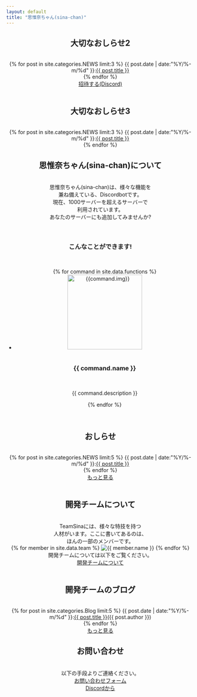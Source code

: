 ```yaml
---
layout: default
title: "思惟奈ちゃん(sina-chan)"
---
```

<center>
<h2 class="btn-blue">大切なおしらせ2</h2>
<br>
{% for post in site.categories.NEWS limit:3 %}
{{ post.date | date:"%Y/%-m/%d" }}:<a href="{{ post.url }}" class="a-orange">{{ post.title }}</a><br>
{% endfor %}
<br>
<div class="thumbnail">
    <section class="top-image"></section>
    <a class="btn-big" href="https://discordapp.com/api/oauth2/authorize?client_id=462885760043843584&permissions=1043721302&scope=bot">
    <i class="fas fa-angle-double-right"></i>招待する(Discord)
</a>
</div>

<br>
<h2 class="top-black">大切なおしらせ3</h2>
<br>
{% for post in site.categories.NEWS limit:3 %}
{{ post.date | date:"%Y/%-m/%d" }}:<a href="{{ post.url }}" class="a-orange">{{ post.title }}</a><br>
{% endfor %}
<br>
<h2 class="main-title">思惟奈ちゃん(sina-chan)について</h2>
<br>
思惟奈ちゃん(sina-chan)は、様々な機能を<br class="java">兼ね備えている、Discordbotです。
<br class="java">
現在、1000サーバーを超えるサーバーで<br class="java">利用されています。<br class="java">あなたのサーバーにも追加してみませんか?
<br>
<br>
<br>

<h3>こんなことができます!</h3>
<br>
<ul class = "can">
    {% for command in site.data.functions %}
    <li>
    <div><img src="{{site.url}}/img/{{command.img}}" alt="{{command.img}}" width="200" height="200" ></div>
    <br>
    <h3>{{ command.name }}</h3>
    <br>
    <p>{{ command.description }}</p>
    </li>
    {% endfor %}
</ul>
<br>
<h2 class="top-black">おしらせ</h2>
<br>
{% for post in site.categories.NEWS limit:5 %}
{{ post.date | date:"%Y/%-m/%d" }}:<a href="{{ post.url }}" class="a-orange">{{ post.title }}</a><br>
{% endfor %}
<br>
<a class="btn-blue" href="{{site.url}}/news"><i class="fas fa-angle-double-right"></i>もっと見る</a>
<br><br>
<h2 class="main-title">開発チームについて</h2>
<br>
TeamSinaには、様々な特技を持つ<br class="java">人材がいます。ここに書いてあるのは、<br class="java">ほんの一部のメンバーです。
<div class="yokonarabi">
{% for member in site.data.team %}
<img src="{{ site.url }}/img/teammember/{{ member.img }}" title="{{ member.name }}" class="team-img">
{% endfor %}
</div>
開発チームについては以下をご覧ください。
<br>
<a class="btn-blue" href="{{ site.url }}/aboutus"><i class="fas fa-angle-double-right"></i>開発チームについて</a>
<br><br>

<h2 class="top-black">開発チームのブログ</h2>
<br>
{% for post in site.categories.Blog limit:5 %}
{{ post.date | date:"%Y/%-m/%d" }}:<a href="{{ post.url }}" class="a-orange">{{ post.title }}</a>({{ post.author }})<br>
{% endfor %}
<br>
<a class="btn-blue" href="{{site.url}}/team"><i class="fas fa-angle-double-right"></i>もっと見る</a>
<br>
<h2 class="main-title">お問い合わせ</h2>
<br>
以下の手段よりご連絡ください。
<br>
<a class="btn-blue" href="{{site.url}}/contact"><i class="fas fa-angle-double-right"></i>お問い合わせフォーム</a>
<br>
<a class="btn-blue" href="https://discord.gg/UVMnARV"><i class="fas fa-angle-double-right"></i>Discordから</a>
</center>
